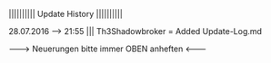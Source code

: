 
|||||||||| Update History |||||||||| 






28.07.2016 --> 21:55 ||| Th3Shadowbroker = Added Update-Log.md






---> Neuerungen bitte immer OBEN anheften <---
